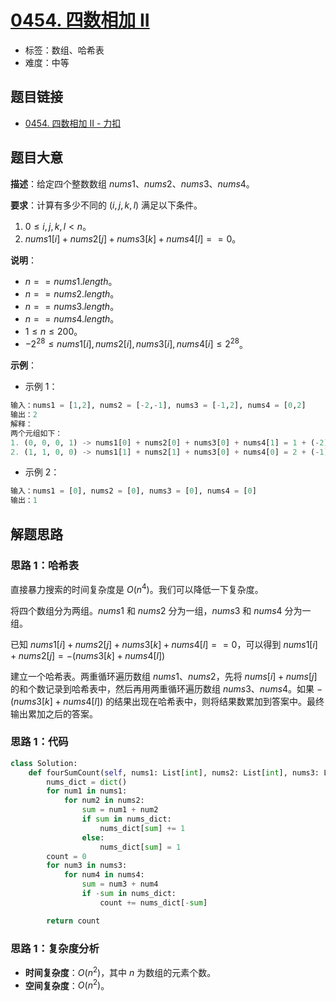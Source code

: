 # [0454. 四数相加 II](https://leetcode.cn/problems/4sum-ii/)

- 标签：数组、哈希表
- 难度：中等

## 题目链接

- [0454. 四数相加 II - 力扣](https://leetcode.cn/problems/4sum-ii/)

## 题目大意

**描述**：给定四个整数数组 $nums1$、$nums2$、$nums3$、$nums4$。

**要求**：计算有多少不同的 $(i, j, k, l)$ 满足以下条件。

1. $0 \le i, j, k, l < n$。
2. $nums1[i] + nums2[j] + nums3[k] + nums4[l] == 0$。

**说明**：

- $n == nums1.length$。
- $n == nums2.length$。
- $n == nums3.length$。
- $n == nums4.length$。
- $1 \le n \le 200$。
- $-2^{28} \le nums1[i], nums2[i], nums3[i], nums4[i] \le 2^{28}$。

**示例**：

- 示例 1：

```python
输入：nums1 = [1,2], nums2 = [-2,-1], nums3 = [-1,2], nums4 = [0,2]
输出：2
解释：
两个元组如下：
1. (0, 0, 0, 1) -> nums1[0] + nums2[0] + nums3[0] + nums4[1] = 1 + (-2) + (-1) + 2 = 0
2. (1, 1, 0, 0) -> nums1[1] + nums2[1] + nums3[0] + nums4[0] = 2 + (-1) + (-1) + 0 = 0
```

- 示例 2：

```python
输入：nums1 = [0], nums2 = [0], nums3 = [0], nums4 = [0]
输出：1
```

## 解题思路

### 思路 1：哈希表

直接暴力搜索的时间复杂度是 $O(n^4)$。我们可以降低一下复杂度。

将四个数组分为两组。$nums1$ 和 $nums2$ 分为一组，$nums3$ 和 $nums4$ 分为一组。

已知 $nums1[i] + nums2[j] + nums3[k] + nums4[l] == 0$，可以得到 $nums1[i] + nums2[j] = -(nums3[k] + nums4[l])$

建立一个哈希表。两重循环遍历数组 $nums1$、$nums2$，先将 $nums[i] + nums[j]$ 的和个数记录到哈希表中，然后再用两重循环遍历数组 $nums3$、$nums4$。如果 $-(nums3[k] + nums4[l])$ 的结果出现在哈希表中，则将结果数累加到答案中。最终输出累加之后的答案。

### 思路 1：代码

```python
class Solution:
    def fourSumCount(self, nums1: List[int], nums2: List[int], nums3: List[int], nums4: List[int]) -> int:
        nums_dict = dict()
        for num1 in nums1:
            for num2 in nums2:
                sum = num1 + num2
                if sum in nums_dict:
                    nums_dict[sum] += 1
                else:
                    nums_dict[sum] = 1
        count = 0
        for num3 in nums3:
            for num4 in nums4:
                sum = num3 + num4
                if -sum in nums_dict:
                    count += nums_dict[-sum]

        return count
```

### 思路 1：复杂度分析

- **时间复杂度**：$O(n^2)$，其中 $n$ 为数组的元素个数。
- **空间复杂度**：$O(n^2)$。

